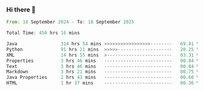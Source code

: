 ### Hi there 👋

<!--
**luoxuanzao/luoxuanzao** is a ✨ _special_ ✨ repository because its `README.md` (this file) appears on your GitHub profile.

Here are some ideas to get you started:

- 🔭 I’m currently working on ...
- 🌱 I’m currently learning ...
- 👯 I’m looking to collaborate on ...
- 🤔 I’m looking for help with ...
- 💬 Ask me about ...
- 📫 How to reach me: ...
- 😄 Pronouns: ...
- ⚡ Fun fact: ...
-->

<!--START_SECTION:waka-->

```rust
From: 18 September 2024 - To: 18 September 2025

Total Time: 450 hrs 16 mins

Java                314 hrs 54 mins >>>>>>>>>>>>>>>>>--------   69.81 %
Python              91 hrs 21 mins  >>>>>--------------------   20.25 %
XML                 14 hrs 55 mins  >------------------------   03.31 %
Properties          3 hrs 46 mins   -------------------------   00.84 %
Text                3 hrs 46 mins   -------------------------   00.84 %
Markdown            3 hrs 21 mins   -------------------------   00.75 %
Java Properties     2 hrs 43 mins   -------------------------   00.60 %
HTML                1 hr 37 mins    -------------------------   00.36 %
```

<!--END_SECTION:waka-->